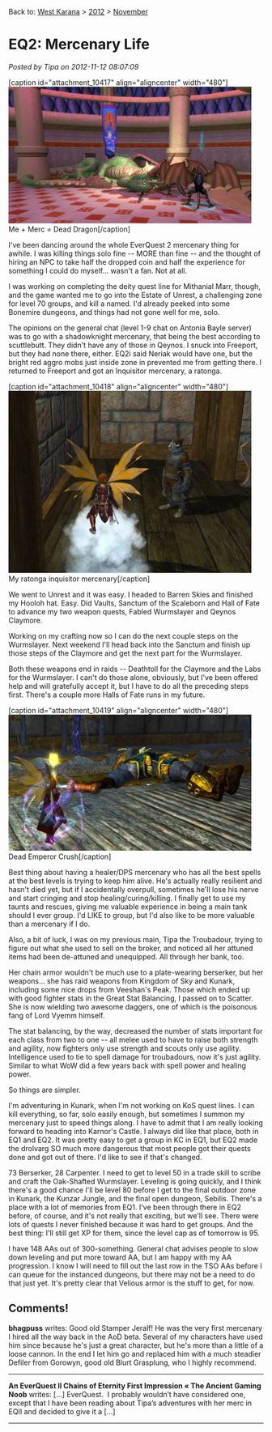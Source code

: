 Back to: [West Karana](/posts/westkarana.md) > [2012](/posts/2012/westkarana.md) > [November](./westkarana.md)
# EQ2: Mercenary Life

*Posted by Tipa on 2012-11-12 08:07:09*

[caption id="attachment\_10417" align="aligncenter" width="480"][![](../../../uploads/2012/11/1-EverQuest2-2012-11-11-14-42-49-72-480x270.jpg "Me + Merc = Dead Dragon")](../../../uploads/2012/11/1-EverQuest2-2012-11-11-14-42-49-72.jpg) Me + Merc = Dead Dragon[/caption]

I've been dancing around the whole EverQuest 2 mercenary thing for awhile. I was killing things solo fine -- MORE than fine -- and the thought of hiring an NPC to take half the dropped coin and half the experience for something I could do myself... wasn't a fan. Not at all.

I was working on completing the deity quest line for Mithanial Marr, though, and the game wanted me to go into the Estate of Unrest, a challenging zone for level 70 groups, and kill a named. I'd already peeked into some Bonemire dungeons, and things had not gone well for me, solo.

The opinions on the general chat (level 1-9 chat on Antonia Bayle server) was to go with a shadowknight mercenary, that being the best according to scuttlebutt. They didn't have any of those in Qeynos. I snuck into Freeport, but they had none there, either. EQ2i said Neriak would have one, but the bright red aggro mobs just inside zone in prevented me from getting there. I returned to Freeport and got an Inquisitor mercenary, a ratonga.

[caption id="attachment\_10418" align="aligncenter" width="480"][![](../../../uploads/2012/11/EverQuest2-2012-11-11-07-34-29-66-480x360.jpg "My ratonga inquisitor mercenary")](../../../uploads/2012/11/EverQuest2-2012-11-11-07-34-29-66.jpg) My ratonga inquisitor mercenary[/caption]

We went to Unrest and it was easy. I headed to Barren Skies and finished my Hooloh hat. Easy. Did Vaults, Sanctum of the Scaleborn and Hall of Fate to advance my two weapon quests, Fabled Wurmslayer and Qeynos Claymore.

Working on my crafting now so I can do the next couple steps on the Wurmslayer. Next weekend I'll head back into the Sanctum and finish up those steps of the Claymore and get the next part for the Wurmslayer.

Both these weapons end in raids -- Deathtoll for the Claymore and the Labs for the Wurmslayer. I can't do those alone, obviously, but I've been offered help and will gratefully accept it, but I have to do all the preceding steps first. There's a couple more Halls of Fate runs in my future.

[caption id="attachment\_10419" align="aligncenter" width="480"][![](../../../uploads/2012/11/EverQuest2-2012-11-09-17-30-17-13-480x269.jpg "Dead Emperor")](../../../uploads/2012/11/EverQuest2-2012-11-09-17-30-17-13.jpg) Dead Emperor Crush[/caption]

Best thing about having a healer/DPS mercenary who has all the best spells at the best levels is trying to keep him alive. He's actually really resilient and hasn't died yet, but if I accidentally overpull, sometimes he'll lose his nerve and start cringing and stop healing/curing/killing. I finally get to use my taunts and rescues, giving me valuable experience in being a main tank should I ever group. I'd LIKE to group, but I'd also like to be more valuable than a mercenary if I do.

Also, a bit of luck, I was on my previous main, Tipa the Troubadour, trying to figure out what she used to sell on the broker, and noticed all her attuned items had been de-attuned and unequipped. All through her bank, too.

Her chain armor wouldn't be much use to a plate-wearing berserker, but her weapons... she has raid weapons from Kingdom of Sky and Kunark, including some nice drops from Veeshan's Peak. Those which ended up with good fighter stats in the Great Stat Balancing, I passed on to Scatter. She is now wielding two awesome daggers, one of which is the poisonous fang of Lord Vyemm himself.

The stat balancing, by the way, decreased the number of stats important for each class from two to one -- all melee used to have to raise both strength and agility, now fighters only use strength and scouts only use agility. Intelligence used to tie to spell damage for troubadours, now it's just agility. Similar to what WoW did a few years back with spell power and healing power.

So things are simpler.

I'm adventuring in Kunark, when I'm not working on KoS quest lines. I can kill everything, so far, solo easily enough, but sometimes I summon my mercenary just to speed things along. I have to admit that I am really looking forward to heading into Karnor's Castle. I always did like that place, both in EQ1 and EQ2. It was pretty easy to get a group in KC in EQ1, but EQ2 made the drolvarg SO much more dangerous that most people got their quests done and got out of there. I'd like to see if that's changed.

73 Berserker, 28 Carpenter. I need to get to level 50 in a trade skill to scribe and craft the Oak-Shafted Wurmslayer. Leveling is going quickly, and I think there's a good chance I'll be level 80 before I get to the final outdoor zone in Kunark, the Kunzar Jungle, and the final open dungeon, Sebilis. There's a place with a lot of memories from EQ1. I've been through there in EQ2 before, of course, and it's not really that exciting, but we'll see. There were lots of quests I never finished because it was hard to get groups. And the best thing: I'll still get XP for them, since the level cap as of tomorrow is 95.

I have 148 AAs out of 300-something. General chat advises people to slow down leveling and put more toward AA, but I am happy with my AA progression. I know I will need to fill out the last row in the TSO AAs before I can queue for the instanced dungeons, but there may not be a need to do that just yet. It's pretty clear that Velious armor is the stuff to get, for now.

## Comments!

**bhagpuss** writes: Good old Stamper Jeralf! He was the very first mercenary I hired all the way back in the AoD beta. Several of my characters have used him since because he's just a great character, but he's more than a little of a loose cannon. In the end I let him go and replaced him with a much steadier Defiler from Gorowyn, good old Blurt Grasplung, who I highly recommend.

---

**An EverQuest II Chains of Eternity First Impression &laquo; The Ancient Gaming Noob** writes: [...] EverQuest.  I probably wouldn’t have considered one, except that I have been reading about Tipa’s adventures with her merc in EQII and decided to give it a [...]

---

